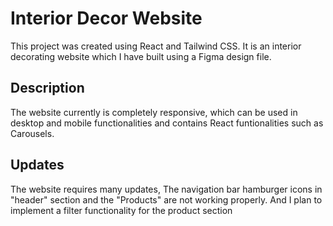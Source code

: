 # Interior Decor Website

This project was created using React and Tailwind CSS. It is an interior decorating website which I have built using a Figma design file.

## Description
The website currently is completely responsive, which can be used in desktop and mobile functionalities and contains React funtionalities such as Carousels.

## Updates
The website requires many updates, The navigation bar hamburger icons in "header" section and 
the "Products" are not working properly. And I plan to implement a filter functionality for the product section
